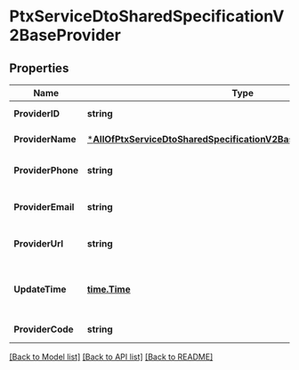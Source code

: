 # PtxServiceDtoSharedSpecificationV2BaseProvider

## Properties
Name | Type | Description | Notes
------------ | ------------- | ------------- | -------------
**ProviderID** | **string** | 資料提供平台代碼 | [default to null]
**ProviderName** | [***AllOfPtxServiceDtoSharedSpecificationV2BaseProviderProviderName**](AllOfPtxServiceDtoSharedSpecificationV2BaseProviderProviderName.md) | 資料提供平台名稱 | [default to null]
**ProviderPhone** | **string** | 資料提供平台連絡電話 | [optional] [default to null]
**ProviderEmail** | **string** | 資料提供平台電子信箱 | [optional] [default to null]
**ProviderUrl** | **string** | 資料提供平台網址鏈結 | [optional] [default to null]
**UpdateTime** | [**time.Time**](time.Time.md) | 資料更新日期時間(ISO8601格式:yyyy-MM-ddTHH:mm:sszzz) | [default to null]
**ProviderCode** | **string** | 資料提供平台簡碼 | [default to null]

[[Back to Model list]](../README.md#documentation-for-models) [[Back to API list]](../README.md#documentation-for-api-endpoints) [[Back to README]](../README.md)

